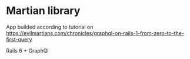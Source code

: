 # Martian library
App builded according to tutorial on https://evilmartians.com/chronicles/graphql-on-rails-1-from-zero-to-the-first-query

Rails 6 + GraphQl
